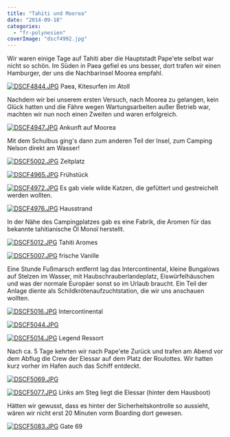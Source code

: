 ```yaml
---
title: "Tahiti und Moorea"
date: "2014-09-18"
categories: 
  - "fr-polynesien"
coverImage: "dscf4992.jpg"
---
```


Wir waren einige Tage auf Tahiti aber die Hauptstadt Pape'ete selbst war nicht so schön. Im Süden in Paea gefiel es uns besser, dort trafen wir einen Hamburger, der uns die Nachbarinsel Moorea empfahl.

[![DSCF4844.JPG](images/dscf4844.jpg)](https://hafenstrand.wordpress.com/wp-content/uploads/2014/09/dscf4844.jpg) Paea, Kitesurfen im Atoll

Nachdem wir bei unserem ersten Versuch, nach Moorea zu gelangen, kein Glück hatten und die Fähre wegen Wartungsarbeiten außer Betrieb war, machten wir nun noch einen Zweiten und waren erfolgreich.

[![DSCF4947.JPG](images/dscf4947.jpg)](https://hafenstrand.wordpress.com/wp-content/uploads/2014/09/dscf4947.jpg) Ankunft auf Moorea

Mit dem Schulbus ging's dann zum anderen Teil der Insel, zum Camping Nelson direkt am Wasser!

[![DSCF5002.JPG](images/dscf5002.jpg)](https://hafenstrand.wordpress.com/wp-content/uploads/2014/09/dscf5002.jpg) Zeltplatz

[![DSCF4965.JPG](images/dscf4965.jpg)](https://hafenstrand.wordpress.com/wp-content/uploads/2014/09/dscf4965.jpg) Frühstück

[![DSCF4972.JPG](images/dscf4972.jpg)](https://hafenstrand.wordpress.com/wp-content/uploads/2014/09/dscf4972.jpg) Es gab viele wilde Katzen, die gefüttert und gestreichelt werden wollten.

[![DSCF4976.JPG](images/dscf4976.jpg)](https://hafenstrand.wordpress.com/wp-content/uploads/2014/09/dscf4976.jpg) Hausstrand

In der Nähe des Campingplatzes gab es eine Fabrik, die Aromen für das bekannte tahitianische Öl Monoï herstellt.

[![DSCF5012.JPG](images/dscf5012.jpg)](https://hafenstrand.wordpress.com/wp-content/uploads/2014/09/dscf5012.jpg) Tahiti Aromes

[![DSCF5007.JPG](images/dscf5007.jpg)](https://hafenstrand.wordpress.com/wp-content/uploads/2014/09/dscf5007.jpg) frische Vanille

Eine Stunde Fußmarsch entfernt lag das Intercontinental, kleine Bungalows auf Stelzen im Wasser, mit Haubschrauberlandeplatz, Eiswürfelhäuschen und was der normale Europäer sonst so im Urlaub braucht. Ein Teil der Anlage diente als Schildkrötenaufzuchtstation, die wir uns anschauen wollten.

[![DSCF5016.JPG](images/dscf5016.jpg)](https://hafenstrand.wordpress.com/wp-content/uploads/2014/09/dscf5016.jpg) Intercontinental

[![DSCF5044.JPG](images/dscf5044.jpg)](https://hafenstrand.wordpress.com/wp-content/uploads/2014/09/dscf5044.jpg)

[![DSCF5014.JPG](images/dscf5014.jpg)](https://hafenstrand.wordpress.com/wp-content/uploads/2014/09/dscf5014.jpg) Legend Ressort

Nach ca. 5 Tage kehrten wir nach Pape'ete Zurück und trafen am Abend vor dem Abflug die Crew der Elessar auf dem Platz der Roulottes. Wir hatten kurz vorher im Hafen auch das Schiff entdeckt.

[![DSCF5069.JPG](images/dscf5069.jpg)](https://hafenstrand.wordpress.com/wp-content/uploads/2014/09/dscf5069.jpg)

[![DSCF5077.JPG](images/dscf5077.jpg)](https://hafenstrand.wordpress.com/wp-content/uploads/2014/09/dscf5077.jpg) Links am Steg liegt die Elessar (hinter dem Hausboot)

Hätten wir gewusst, dass es hinter der Sicherheitskontrolle so aussieht, wären wir nicht erst 20 Minuten vorm Boarding dort gewesen.

[![DSCF5083.JPG](images/dscf5083.jpg)](https://hafenstrand.wordpress.com/wp-content/uploads/2014/09/dscf5083.jpg) Gate 69
